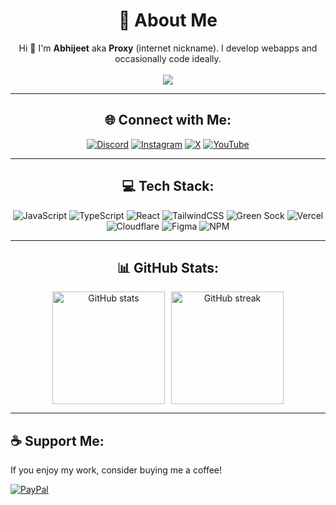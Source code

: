<div align="center">

# 💫 About Me
Hi 👋 I'm **Abhijeet** aka **Proxy** (internet nickname). I develop webapps and occasionally code ideally.<br><br>
[![](https://visitcount.itsvg.in/api?id=Proxyy587&icon=9&color=1)](https://visitcount.itsvg.in)

</div>

---

<div align="center">
  
## 🌐 Connect with Me:
[![Discord](https://img.shields.io/badge/Discord-%237289DA.svg?logo=discord&logoColor=white)](https://discord.gg/cypro) 
[![Instagram](https://img.shields.io/badge/Instagram-%23E4405F.svg?logo=Instagram&logoColor=white)](https://instagram.com/ptrdoxy)
[![X](https://img.shields.io/badge/X-black.svg?logo=X&logoColor=white)](https://x.com/proxyxd_s)
[![YouTube](https://img.shields.io/badge/YouTube-%23FF0000.svg?logo=YouTube&logoColor=white)](https://www.youtube.com/@ProxyXD) 

</div>

---

<div align="center">
  
## 💻 Tech Stack:
![JavaScript](https://img.shields.io/badge/javascript-%23323330.svg?style=for-the-badge&logo=javascript&logoColor=%23F7DF1E)
![TypeScript](https://img.shields.io/badge/typescript-%23007ACC.svg?style=for-the-badge&logo=typescript&logoColor=white)
![React](https://img.shields.io/badge/react-%2320232a.svg?style=for-the-badge&logo=react&logoColor=%2361DAFB)
![TailwindCSS](https://img.shields.io/badge/tailwindcss-%2338B2AC.svg?style=for-the-badge&logo=tailwind-css&logoColor=white)
![Green Sock](https://img.shields.io/badge/green%20sock-88CE02?style=for-the-badge&logo=greensock&logoColor=white)
![Vercel](https://img.shields.io/badge/vercel-%23000000.svg?style=for-the-badge&logo=vercel&logoColor=white)
![Cloudflare](https://img.shields.io/badge/Cloudflare-F38020?style=for-the-badge&logo=Cloudflare&logoColor=white)
![Figma](https://img.shields.io/badge/figma-%23F24E1E.svg?style=for-the-badge&logo=figma&logoColor=white)
![NPM](https://img.shields.io/badge/NPM-%23CB3837.svg?style=for-the-badge&logo=npm&logoColor=white)
</div>

---

<div align="center">
  
## 📊 GitHub Stats:
  
<div style="display: flex; justify-content: center; gap: 10px;">
  <img src="https://github-readme-stats.vercel.app/api?username=Proxyy587&theme=dark&hide_border=false&include_all_commits=false&count_private=true" alt="GitHub stats" height="180">
  <img src="https://github-readme-streak-stats.herokuapp.com/?user=Proxyy587&theme=dark&hide_border=false" alt="GitHub streak" height="180">
</div>

</div>

---

## ☕️ Support Me:
If you enjoy my work, consider buying me a coffee!

[![PayPal](https://img.shields.io/badge/PayPal-00457C?style=for-the-badge&logo=paypal&logoColor=white)](https://paypal.me/yosuprky)

</div>
